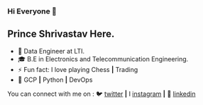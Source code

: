 ### Hi Everyone 👋

## Prince Shrivastav Here. 


- 🔭 Data Engineer at LTI.
- 🎓 B.E in Electronics and Telecommunication Engineering.
- ⚡ Fun fact: I love playing Chess **|** Trading
- 🌱 GCP **|** Python **|** DevOps 


You can connect with me on :
🐦 [twitter][twitter] **|** 
I [instagram][instagram] **|** 
👔 [linkedin][linkedin]

[twitter]:  https://twitter.com/pridude123?s=08
[linkedin]: https://www.linkedin.com/in/prince-shrivastav
[instagram]: https://instagram.com/uggghhh_meh?igshid=1vjd0v1cleh7m
